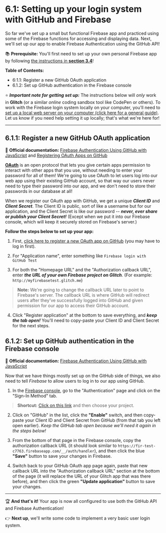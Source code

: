 # 6.1: Setting up your login system with GitHub and Firebase

So far we've set up a small but functional Firebase app and practiced using some of the Firebase functions for accessing and displaying data. Next, we'll set up our app to enable Firebase Authentication using the GitHub API!

📚 **Prerequisite:** You'll first need to set up your own personal Firebase app by following [the instructions in **section 3.4**](https://github.com/LearnTeachCode/intro-javascript-class/blob/master/week-3/3-4-firebase-setup.md)!

**Table of Contents:**

  - 6:1.1: Register a new GitHub OAuth application
  - 6.1.2: Set up GitHub authentication in the Firebase console

:star: ***Important note for getting set up:*** The instructions below will *only* work in **Glitch** (or a similar *online* coding sandbox tool like CodePen or others). To work with the Firebase login system locally on your computer, you'll need to [set up a local web server on your computer (click here for a general guide)](https://gist.github.com/jgravois/5e73b56fa7756fd00b89). Let us know if you need help setting it up locally; that's what we're here for!

<hr/>

## 6.1.1: Register a new GitHub OAuth application

📑 **Official documentation:** [Firebase Authentication Using GitHub with JavaScript](https://firebase.google.com/docs/auth/web/github-auth) and [Registering OAuth Apps on GitHub](https://developer.github.com/apps/building-integrations/setting-up-and-registering-oauth-apps/registering-oauth-apps/)

[**OAuth**](https://oauth.net/) is an open protocol that lets you give certain apps permission to interact with other apps that you use, without needing to enter your password for all of them! We're going to use OAuth to let users log into our web app using their existing GitHub account, so that way our users never need to type their password into our app, and we don't need to store their passwords in our database at all!

When we register our OAuth app with GitHub, we get a unique ***Client ID*** and ***Client Secret***. The Client ID is public, sort of like a username but for our application, and the Client Secret is like our password --
 ***never, ever share or publish your Client Secret!*** (Except when we put it into our Firebase console, which will keep it securely stored on Firebase's server.)

**Follow the steps below to set up your app:**

  1. First, [click here to register a new OAuth app on GitHub](https://github.com/settings/applications/new) (you may have to log in first).

  2. For "Application name", enter something like `Firebase login with GitHub Test`

  3. For both the "Homepage URL" and the "Authorization callback URL", enter ***the URL of your own Firebase project on Glitch***. (For example: `http://myfirebasetest.glitch.me`)

  > **Note:** We're going to change the callback URL later to point to Firebase's server. The callback URL is where GitHub will redirect users after they've successfully logged into GitHub and given permission for our app to access their GitHub account.

  4. Click "Register application" at the bottom to save everything, and ***keep the tab open!*** You'll need to copy-paste your Client ID and Client Secret for the next steps.


## 6.1.2: Set up GitHub authentication in the Firebase console

📑 **Official documentation:** [Firebase Authentication Using GitHub with JavaScript](https://firebase.google.com/docs/auth/web/github-auth)

Now that we have things mostly set up on the GitHub side of things, we also need to tell *Firebase* to allow users to log in to our app using GitHub.

  1. In the [Firebase console](https://console.firebase.google.com/), go to the "Authentication" page and click on the "Sign-In Method" tab.

  > **Shortcut:** [Click on this link](https://console.firebase.google.com/project/_/authentication/providers) and then choose your project.

  2. Click on "GitHub" in the list, click the **"Enable"** switch, and then copy-paste your Client ID and Client Secret from GitHub (from that tab you left open earlier). *Keep the GitHub tab open because we'll need it again in the steps below!*

  3. From the bottom of that page in the Firebase console, copy the authorization callback URL (it should look similar to `https://fir-test-c7763.firebaseapp.com/__/auth/handler`), and then click the blue **"Save"** button to save your changes in Firebase.

  4. Switch back to your GitHub OAuth app page again, paste that new callback URL into the "Authorization callback URL" section at the bottom of the page (it will replace the URL of your Glitch app that was there before), and then click the green **"Update application"** button to save your changes.

<hr/>

:trophy: **And that's it!** Your app is now all configured to use both the GitHub API and Firebase Authentication!

:point_right: **Next up**, we'll write some code to implement a very basic user login system.
